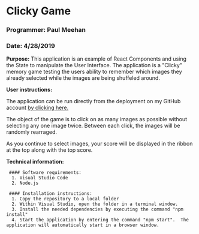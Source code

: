 # Clicky Game

### Programmer: Paul Meehan
### Date: 4/28/2019

**Purpose:**
This application is an example of React Components and using the State to manipulate the User Interface.  The application is a "Clicky" memory game testing the users ability to remember which images they already selected while the images are being shuffeled around.

**User instructions:**

  The application can be run directly from the deployment on my GitHub account [by clicking here.](https://paulmeehan.github.io/clickygame/)

  The object of the game is to click on as many images as possible without selecting any one image twice.  Between each click, the images will be randomly rearraged.

  As you continue to select images, your score will be displayed in the ribbon at the top along with the top score.

**Technical information:**

     #### Software requirements:
      1. Visual Studio Code
      2. Node.js

     #### Installation instructions:
      1. Copy the repository to a local folder
      2. Within Visual Studio, open the folder in a terminal window.
      3. Install the needed dependencies by executing the command "npm install"
      4. Start the application by entering the command "npm start".  The application will automatically start in a browser window.